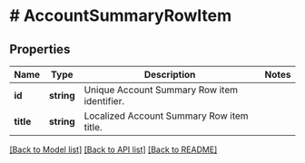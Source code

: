 # # AccountSummaryRowItem

## Properties

Name | Type | Description | Notes
------------ | ------------- | ------------- | -------------
**id** | **string** | Unique Account Summary Row item identifier. |
**title** | **string** | Localized Account Summary Row item title. |

[[Back to Model list]](../../README.md#models) [[Back to API list]](../../README.md#endpoints) [[Back to README]](../../README.md)
